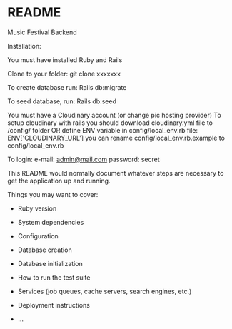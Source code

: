 # README

Music Festival
Backend

Installation:

You must have installed Ruby and Rails

Clone to your folder:
git clone xxxxxxx


To create database run:
Rails db:migrate

To seed database, run:
Rails db:seed

You must have a Cloudinary account (or change pic hosting provider)
To setup cloudinary with rails you should download cloudinary.yml file to /config/ folder
OR define ENV variable in config/local_env.rb file:
ENV['CLOUDINARY_URL']
you can rename config/local_env.rb.example to config/local_env.rb 

To login:
e-mail: admin@mail.com
password: secret




This README would normally document whatever steps are necessary to get the
application up and running.

Things you may want to cover:

* Ruby version

* System dependencies

* Configuration

* Database creation

* Database initialization

* How to run the test suite

* Services (job queues, cache servers, search engines, etc.)

* Deployment instructions

* ...
